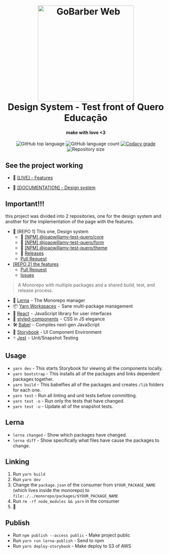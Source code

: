 <h1 align="center">
    <img alt="GoBarber Web" src="http://features.frontend.quero.s3-website.us-east-2.amazonaws.com/images/logo-querobolsa.svg" width="300px"/>
    <br>
    Design System - Test front of Quero Educação
</h1>

<h4 align="center">
  make with love <3
</h4>
<p align="center">
  <img alt="GitHub top language" src="http://img.shields.io/github/languages/top/joaowillamy/react-storybook-jest-lerna.svg">
  
  <img alt="GitHub language count" src="https://img.shields.io/github/languages/count/joaowillamy/react-storybook-jest-lerna.svg">
  
  <a href="https://app.codacy.com/manual/joaowillamy/react-storybook-jest-lerna?utm_source=github.com&utm_medium=referral&utm_content=joaowillamy/react-storybook-jest-lerna&utm_campaign=Badge_Grade_Dashboard">
    <img alt="Codacy grade" src="https://api.codacy.com/project/badge/Grade/a2f69fbed9444b99a2c593d77d7b794c">
  </a>
  
  <img alt="Repository size" src="https://img.shields.io/github/repo-size/joaowillamy/react-storybook-jest-lerna.svg">
</p>

## See the project working

- 🚀 [[LIVE] - Features](http://features.frontend.quero.s3-website.us-east-2.amazonaws.com/)

- 📝 [[DOCUMENTATION] - Design system](http://designsystem.frontend.quero.s3-website.us-east-2.amazonaws.com/?path=/docs/core-button--primary)

## Important!!!

this project was divided into 2 repositories, one for the design system and another for the implementation of the page with the features.

- 💄 [REPO 1] This one, Design system
  - 🔧 [[NPM] @joaowillamy-test-quero/core](https://www.npmjs.com/package/@joaowillamy-test-quero/core)
  - 🔧 [[NPM] @joaowillamy-test-quero/form](https://www.npmjs.com/package/@joaowillamy-test-quero/form)
  - 🔧 [[NPM] @joaowillamy-test-quero/theme](https://www.npmjs.com/package/@joaowillamy-test-quero/theme)
  - 🔖 [Releases](https://github.com/joaowillamy/react-storybook-jest-lerna/releases)
  - [Pull Request](https://github.com/joaowillamy/react-storybook-jest-lerna)
- [[REPO 2] the features](https://github.com/joaowillamy/front-end-test-quero)
  - [Pull Request](https://github.com/joaowillamy/front-end-test-quero/pulls?q=is%3Apr+is%3Aclosed)
  - [Issues](https://github.com/joaowillamy/front-end-test-quero/issues?q=is%3Aissue+is%3Aclosed)

> A Monorepo with multiple packages and a shared build, test, and release process.

- 🐉 [Lerna](https://lernajs.io/)  - The Monorepo manager
- 📦 [Yarn Workspaces](https://yarnpkg.com/lang/en/docs/workspaces/)  -  Sane multi-package management
- 🚀 [React](https://reactjs.org/)  -  JavaScript library for user interfaces
- 💅 [styled-components](https://www.styled-components.com/)  -  CSS in JS elegance
- 🛠 [Babel](https://babeljs.io/)  -  Compiles next-gen JavaScript
- 📖 [Storybook](https://storybook.js.org/) - UI Component Environment
- 🃏 [Jest](https://jestjs.io/)  -  Unit/Snapshot Testing

## Usage

- `yarn dev` - This starts Storybook for viewing all the components locally.
- `yarn bootstrap` - This installs all of the packages and links dependent packages together.
- `yarn build` - This babelfies all of the packages and creates `/lib` folders for each one.
- `yarn test` - Run all linting and unit tests before committing.
- `yarn test -o` - Run only the tests that have changed.
- `yarn test -u` - Update all of the snapshot tests.

## Lerna

- `lerna changed` - Show which packages have changed.
- `lerna diff` - Show specifically what files have cause the packages to change.

## Linking

1. Run `yarn build`
1. Run `yarn dev`
1. Change the `package.json` of the consumer from `$YOUR_PACKAGE_NAME` (which lives inside the monorepo) to `file:./../monorepo/packages/$YOUR_PACKAGE_NAME`
1. Run `rm -rf node_modules && yarn` in the consumer
1. 🎉

## Publish

- Run `npm publish --access public` - Make project public
- Run `yarn run lerna-publish` - Send to npm
- Run `yarn deploy-storybook` - Make deploy to S3 of AWS
